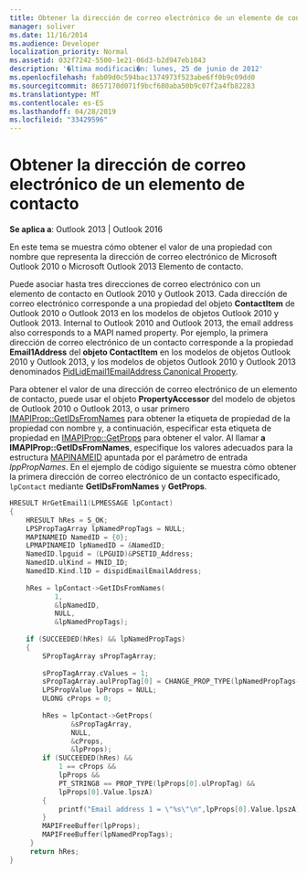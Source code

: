 ```yaml
---
title: Obtener la dirección de correo electrónico de un elemento de contacto
manager: soliver
ms.date: 11/16/2014
ms.audience: Developer
localization_priority: Normal
ms.assetid: 032f7242-5500-1e21-06d3-b2d947eb1043
description: '�ltima modificaci�n: lunes, 25 de junio de 2012'
ms.openlocfilehash: fab09d0c594bac1374973f523abe6ff0b9c09dd0
ms.sourcegitcommit: 8657170d071f9bcf680aba50b9c07f2a4fb82283
ms.translationtype: MT
ms.contentlocale: es-ES
ms.lasthandoff: 04/28/2019
ms.locfileid: "33429596"
---
```

# <a name="get-the-email-address-of-a-contact-item"></a>Obtener la dirección de correo electrónico de un elemento de contacto

**Se aplica a**: Outlook 2013 | Outlook 2016 
  
En este tema se muestra cómo obtener el valor de una propiedad con nombre que representa la dirección de correo electrónico de Microsoft Outlook 2010 o Microsoft Outlook 2013 Elemento de contacto.
  
Puede asociar hasta tres direcciones de correo electrónico con un elemento de contacto en Outlook 2010 y Outlook 2013. Cada dirección de correo electrónico corresponde a una propiedad del objeto **ContactItem** de Outlook 2010 o Outlook 2013 en los modelos de objetos Outlook 2010 y Outlook 2013. Internal to Outlook 2010 and Outlook 2013, the email address also corresponds to a MAPI named property. Por ejemplo, la primera dirección de correo electrónico de un contacto corresponde a la propiedad **Email1Address** del **objeto ContactItem** en los modelos de objetos Outlook 2010 y Outlook 2013, y los modelos de objetos Outlook 2010 y Outlook 2013 denominados [PidLidEmail1EmailAddress Canonical Property](pidlidemail1emailaddress-canonical-property.md).
  
Para obtener el valor de una dirección de correo electrónico de un elemento de contacto, puede usar el objeto **PropertyAccessor** del modelo de objetos de Outlook 2010 o Outlook 2013, o usar primero [IMAPIProp::GetIDsFromNames](imapiprop-getidsfromnames.md) para obtener la etiqueta de propiedad de la propiedad con nombre y, a continuación, especificar esta etiqueta de propiedad en [IMAPIProp::GetProps](imapiprop-getprops.md) para obtener el valor. Al llamar **a IMAPIProp::GetIDsFromNames**, especifique los valores adecuados para la estructura [MAPINAMEID](mapinameid.md) apuntada por el parámetro de entrada  _lppPropNames_. En el ejemplo de código siguiente se muestra cómo obtener la primera dirección de correo electrónico de un contacto especificado,  `lpContact` mediante **GetIDsFromNames** y **GetProps**. 
  
```cpp
HRESULT HrGetEmail1(LPMESSAGE lpContact) 
{ 
    HRESULT hRes = S_OK; 
    LPSPropTagArray lpNamedPropTags = NULL; 
    MAPINAMEID NamedID = {0}; 
    LPMAPINAMEID lpNamedID = &NamedID; 
    NamedID.lpguid = (LPGUID)&PSETID_Address; 
    NamedID.ulKind = MNID_ID; 
    NamedID.Kind.lID = dispidEmailEmailAddress; 
 
    hRes = lpContact->GetIDsFromNames( 
           1,  
           &lpNamedID,  
           NULL,  
           &lpNamedPropTags); 
 
    if (SUCCEEDED(hRes) && lpNamedPropTags) 
    { 
        SPropTagArray sPropTagArray; 
 
        sPropTagArray.cValues = 1; 
        sPropTagArray.aulPropTag[0] = CHANGE_PROP_TYPE(lpNamedPropTags->aulPropTag[0],PT_STRING8); 
        LPSPropValue lpProps = NULL; 
        ULONG cProps = 0; 
 
        hRes = lpContact->GetProps( 
               &sPropTagArray, 
               NULL, 
               &cProps, 
               &lpProps); 
        if (SUCCEEDED(hRes) &&  
            1 == cProps &&  
            lpProps &&  
            PT_STRING8 == PROP_TYPE(lpProps[0].ulPropTag) && 
            lpProps[0].Value.lpszA) 
        { 
            printf("Email address 1 = \"%s\"\n",lpProps[0].Value.lpszA); 
        } 
        MAPIFreeBuffer(lpProps); 
        MAPIFreeBuffer(lpNamedPropTags); 
     } 
     return hRes; 
}
```


